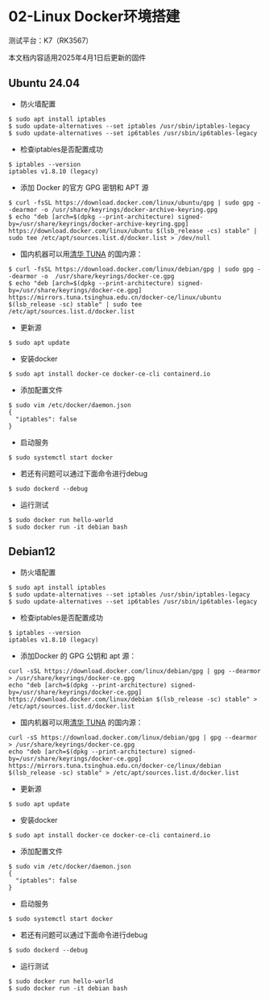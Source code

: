 # 02-Linux Docker环境搭建

测试平台：K7（RK3567）

本文档内容适用2025年4月1日后更新的固件

## Ubuntu 24.04

* 防火墙配置

```shell
$ sudo apt install iptables
$ sudo update-alternatives --set iptables /usr/sbin/iptables-legacy
$ sudo update-alternatives --set ip6tables /usr/sbin/ip6tables-legacy
```

* 检查iptables是否配置成功

```shell
$ iptables --version
iptables v1.8.10 (legacy)
```

- 添加 Docker 的官方 GPG 密钥和 APT 源

```shell
$ curl -fsSL https://download.docker.com/linux/ubuntu/gpg | sudo gpg --dearmor -o /usr/share/keyrings/docker-archive-keyring.gpg
$ echo "deb [arch=$(dpkg --print-architecture) signed-by=/usr/share/keyrings/docker-archive-keyring.gpg] https://download.docker.com/linux/ubuntu $(lsb_release -cs) stable" | sudo tee /etc/apt/sources.list.d/docker.list > /dev/null
```

* 国内机器可以用[清华 TUNA](https://mirrors.tuna.tsinghua.edu.cn/) 的国内源：

```shell
$ curl -fsSL https://download.docker.com/linux/debian/gpg | sudo gpg --dearmor -o  /usr/share/keyrings/docker-ce.gpg
$ echo "deb [arch=$(dpkg --print-architecture) signed-by=/usr/share/keyrings/docker-ce.gpg] https://mirrors.tuna.tsinghua.edu.cn/docker-ce/linux/ubuntu $(lsb_release -sc) stable" | sudo tee /etc/apt/sources.list.d/docker.list
```

* 更新源

```shell
$ sudo apt update
```

* 安装docker

```shell
$ sudo apt install docker-ce docker-ce-cli containerd.io
```

* 添加配置文件

```shell
$ sudo vim /etc/docker/daemon.json
{
  "iptables": false
}
```

* 启动服务

```shell
$ sudo systemctl start docker
```

* 若还有问题可以通过下面命令进行debug

```shell
$ sudo dockerd --debug
```

* 运行测试

```shell
$ sudo docker run hello-world
$ sudo docker run -it debian bash
```



## Debian12

* 防火墙配置

```shell
$ sudo apt install iptables
$ sudo update-alternatives --set iptables /usr/sbin/iptables-legacy
$ sudo update-alternatives --set ip6tables /usr/sbin/ip6tables-legacy
```

* 检查iptables是否配置成功

```shell
$ iptables --version
iptables v1.8.10 (legacy)
```


*  添加Docker 的 GPG 公钥和 apt 源：

```
curl -sSL https://download.docker.com/linux/debian/gpg | gpg --dearmor > /usr/share/keyrings/docker-ce.gpg
echo "deb [arch=$(dpkg --print-architecture) signed-by=/usr/share/keyrings/docker-ce.gpg] https://download.docker.com/linux/debian $(lsb_release -sc) stable" > /etc/apt/sources.list.d/docker.list

```

* 国内机器可以用[清华 TUNA](https://mirrors.tuna.tsinghua.edu.cn/) 的国内源：

```shell
curl -sS https://download.docker.com/linux/debian/gpg | gpg --dearmor > /usr/share/keyrings/docker-ce.gpg
echo "deb [arch=$(dpkg --print-architecture) signed-by=/usr/share/keyrings/docker-ce.gpg] https://mirrors.tuna.tsinghua.edu.cn/docker-ce/linux/debian $(lsb_release -sc) stable" > /etc/apt/sources.list.d/docker.list

```

* 更新源

```shell
$ sudo apt update
```

* 安装docker

```shell
$ sudo apt install docker-ce docker-ce-cli containerd.io
```

* 添加配置文件

```shell
$ sudo vim /etc/docker/daemon.json
{
  "iptables": false
}
```

* 启动服务

```shell
$ sudo systemctl start docker
```

* 若还有问题可以通过下面命令进行debug

```shell
$ sudo dockerd --debug
```

* 运行测试

```shell
$ sudo docker run hello-world
$ sudo docker run -it debian bash
```

